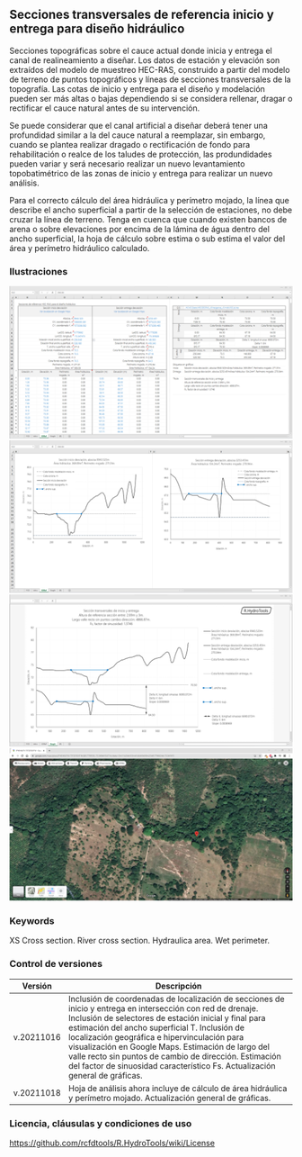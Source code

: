 ## Secciones transversales de referencia inicio y entrega para diseño hidráulico

Secciones topográficas sobre el cauce actual donde inicia y entrega el canal de realineamiento a diseñar. Los datos de estación y elevación son extraídos del modelo de muestreo HEC-RAS, construido a partir del modelo de terreno de puntos topográficos y líneas de secciones transversales de la topografía. Las cotas de inicio y entrega para el diseño y modelación pueden ser más altas o bajas dependiendo si se considera rellenar,  dragar o rectificar el cauce natural antes de su intervención.

Se puede considerar que el canal artificial a diseñar deberá tener una profundidad similar a la del cauce natural a reemplazar, sin embargo, cuando se plantea realizar dragado o rectificación de fondo para rehabilitación o realce de los taludes de protección, las produndidades pueden variar y será necesario realizar un nuevo levantamiento topobatimétrico de las zonas de inicio y entrega para realizar un nuevo análisis.

Para el correcto cálculo del área hidráulica y perímetro mojado, la línea que describe el ancho superficial a partir de la selección de estaciones, no debe cruzar la línea de terreno. Tenga en cuenca que cuando existen bancos de arena o sobre elevaciones por encima de la lámina de água dentro del ancho superficial, la hoja de cálculo sobre estima o sub estima el valor del área y perímetro hidráulico calculado.


### Ilustraciones

![R.HydroTools.SeccionTransvInicioEntrega.Screenshot1](https://github.com/rcfdtools/R.HydroTools/blob/main/SeccionTransvInicioEntrega/Screenshot/Screenshot1.png)
![R.HydroTools.SeccionTransvInicioEntrega.Screenshot2](https://github.com/rcfdtools/R.HydroTools/blob/main/SeccionTransvInicioEntrega/Screenshot/Screenshot2.png)
![R.HydroTools.SeccionTransvInicioEntrega.Screenshot3](https://github.com/rcfdtools/R.HydroTools/blob/main/SeccionTransvInicioEntrega/Screenshot/Screenshot3.png)
![R.HydroTools.SeccionTransvInicioEntrega.Screenshot4](https://github.com/rcfdtools/R.HydroTools/blob/main/SeccionTransvInicioEntrega/Screenshot/Screenshot4.png)


### Keywords
XS Cross section. River cross section. Hydraulica area. Wet perimeter.


### Control de versiones

Versión | Descripción
--- | ---
| v.20211016 | Inclusión de coordenadas de localización de secciones de inicio y entrega en intersección con red de drenaje. Inclusión de selectores de estación inicial y final para estimación del ancho superficial T. Inclusión de localización geográfica e hipervinculación para visualización en Google Maps. Estimación de largo del valle recto sin puntos de cambio de dirección. Estimación del factor de sinuosidad característico Fs. Actualización general de gráficas.
| v.20211018 | Hoja de análisis ahora incluye de cálculo de área hidráulica y perímetro mojado. Actualización general de gráficas.


### Licencia, cláusulas y condiciones de uso
https://github.com/rcfdtools/R.HydroTools/wiki/License
